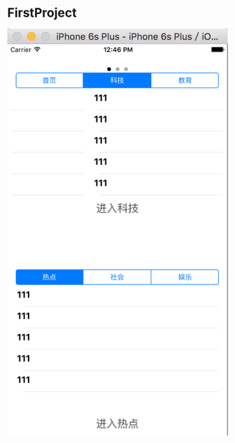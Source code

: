 # FirstProject
![Alt text](https://github.com/chenyufeng1991/NewsClient/raw/master/Screenshots/2.png)
